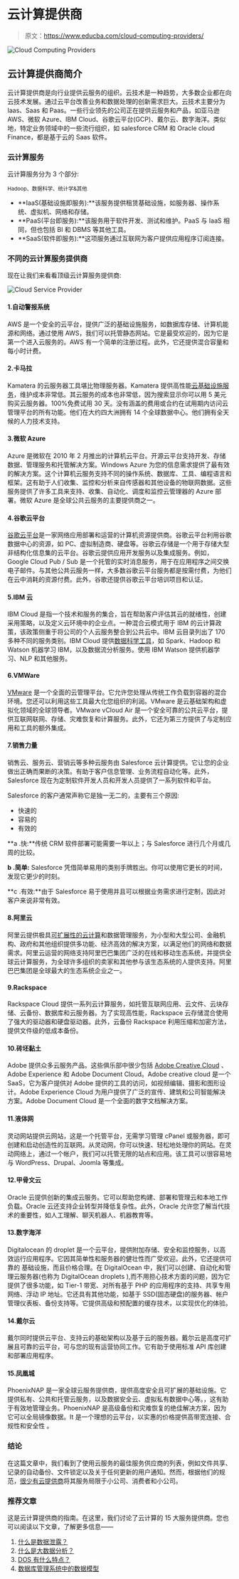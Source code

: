 # 云计算提供商

> 原文：<https://www.educba.com/cloud-computing-providers/>

![Cloud Computing Providers](img/e7fc91279f6607bc044331cc7bbab6b5.png)



## 云计算提供商简介

云计算提供商是向行业提供云服务的组织。云技术是一种趋势，大多数企业都在向云技术发展。通过云平台改善业务和数据处理的创新需求巨大。云技术主要分为 Iaas、Saas 和 Paas。一些行业领先的公司正在提供云服务和产品，如亚马逊 AWS、微软 Azure、IBM Cloud、谷歌云平台(GCP)、戴尔云、数字海洋。类似地，特定业务领域中的一些流行组织，如 salesforce CRM 和 Oracle cloud Finance，都是基于云的 Saas 软件。

### 云计算服务

云计算服务分为 3 个部分:

<small>Hadoop、数据科学、统计学&其他</small>

*   **IaaS(基础设施即服务):**该服务提供租赁基础设施，如服务器、操作系统、虚拟机、网络和存储。
*   **PaaS(平台即服务):**该服务用于软件开发、测试和维护。PaaS 与 IaaS 相同，但也包括 BI 和 DBMS 等其他工具。
*   **SaaS(软件即服务):**这项服务通过互联网为客户提供应用程序订阅连接。

### 不同的云计算服务提供商

现在让我们来看看顶级云计算服务提供商:

![Cloud Service Provider](img/f21ae143a7b436dc4c9c9da37c07e3d8.png)



#### 1.自动警报系统

AWS 是一个安全的云平台，提供广泛的基础设施服务，如数据库存储、计算机能源和网络。通过使用 AWS，我们可以托管静态网站。它是最受欢迎的，因为它是第一个进入云服务的。AWS 有一个简单的注册过程。此外，它还提供混合容量和每小时计费。

#### 2.卡马拉

Kamatera 的云服务器工具堪比物理服务器。Kamatera 提供高性能[云基础设施服务](https://www.educba.com/cloud-infrastructure/)，维护成本非常低。其云服务的成本也非常低，因为搜索显示你可以用 5 美元购买云服务器。100%免费试用 30 天。没有涵盖的费用或合约在试用期内访问云管理平台的所有功能。他们在大约四大洲拥有 14 个全球数据中心。他们拥有全天候的人力技术支持。

#### 3.微软 Azure

Azure 是微软在 2010 年 2 月推出的计算机云平台。开源云平台支持开发、存储数据、管理服务和托管解决方案。Windows Azure 为您的信息需求提供了最有效的解决方案。这个计算机云服务支持不同的操作系统、数据库、工具、编程语言和框架。这有助于人们收集、监控和分析来自传感器和其他设备的物联网数据。这些服务提供了许多工具来支持、收集、自动化、调度和监控云管理器的 Azure 部署。微软 Azure 是全球公共云服务的主要提供商之一。

#### 4.谷歌云平台

[谷歌云平台](https://www.educba.com/what-is-google-cloud-platform/)是一家网络应用部署和运营的计算机资源提供商。谷歌云平台利用谷歌数据中心的资源，如 PC、虚拟制造商、硬盘等。谷歌云存储是一个用于存储大型非结构化信息集的云平台。谷歌云提供应用开发服务以及集成服务。例如，Google Cloud Pub / Sub 是一个托管的实时消息服务，用于在应用程序之间交换电子邮件。与其他公共云服务一样，大多数谷歌云平台服务都是按需付费，为他们在云中消耗的资源付费。此外，谷歌还提供谷歌云平台培训项目和认证。

#### 5.IBM 云

IBM Cloud 是指一个技术和服务的集合，旨在帮助客户评估其云的就绪性，创建采用策略，以及定义云环境中的企业点。一种混合云模式用于 IBM 的云计算政策，该政策侧重于将公司的个人云服务整合到公共云中。IBM 云目录列出了 170 多种不同的服务类别。IBM Cloud 提供[数据科学工具](https://www.educba.com/data-science-tools/)，如 Spark、Hadoop 和 Watson 机器学习 IBM，以及数据流分析服务。使用 IBM Watson 提供机器学习、NLP 和其他服务。

#### 6.VMWare

[VMware](https://www.educba.com/what-is-vmware/) 是一个全面的云管理平台。它允许您处理从传统工作负载到容器的混合环境。您还可以利用这些工具最大化您组织的利润。VMware 是云基础架构和虚拟化领域的全球领导者。VMware vCloud Air 是一个安全可靠的公共云平台，提供互联网联网、存储、灾难恢复和计算服务。此外，它还为第三方提供了与定制应用和工具的额外集成。

#### 7.销售力量

销售云、服务云、营销云等多种云服务由 Salesforce 云计算提供。它让您的企业做出正确而果断的决策。有助于客户信息管理、业务流程自动化等。此外，Salesforce 现在为定制软件开发人员和开发人员提供了一系列软件和平台。

Salesforce 的客户通常声称它是独一无二的，主要有三个原因:

*   快速的
*   容易的
*   有效的

**a .快:**传统 CRM 软件部署可能需要一年以上；与 Salesforce 进行几个月或几周的比较。

**b .简单:** Salesforce 凭借简单易用的类别手牌胜出。你可以使用它更长的时间，发现它更少的时刻。

**c .有效:**由于 Salesforce 易于使用并且可以根据业务需求进行定制，因此对客户来说非常有效。

#### 8.阿里云

阿里云提供极具[可扩展性的云计算](https://www.educba.com/cloud-computing-security/)和数据管理服务，为小型和大型公司、金融机构、政府和其他组织提供多功能、经济高效的解决方案，以满足他们的网络和数据需求。阿里云运营的网络支持阿里巴巴集团广泛的在线和移动生态系统，并提供全球云计算服务，为全球许多组织的卖家和其他参与该生态系统的人提供支持。阿里巴巴集团是全球最大的生态系统企业之一。

#### 9.Rackspace

Rackspace Cloud 提供一系列云计算服务，如托管互联网应用、云文件、云块存储、云备份、数据库和云服务器。为了实现高性能，Rackspace 云存储混合使用了强大的驱动器和硬盘驱动器。此外，云备份 Rackspace 利用压缩和加密方法，提供文件级的低成本备份。

#### 10.砖坯黏土

Adobe 提供众多云服务产品。这些俱乐部中很少包括 [Adobe Creative Cloud](https://www.educba.com/what-is-adobe-creative-cloud/) 、Adobe Experience 和 Adobe Document Cloud。Adobe creative cloud 是一个 SaaS，它为客户提供对 Adobe 提供的工具的访问，如视频编辑、摄影和图形设计。Adobe Experience Cloud 为用户提供了广泛的宣传、建筑和公司智能解决方案。Adobe Document Cloud 是一个全面的数字文档解决方案。

#### 11.液体网

灵动网站提供云网站，这是一个托管平台，无需学习管理 cPanel 或服务器，即可创建和启动创造性的互联网。从灵动网，你可以快速、轻松地处理你的网站。在灵动网络上，通过一个帐户，我们可以托管无限的站点和应用。该工具可以很容易地与 WordPress、Drupal、Joomla 等集成。

#### 12.甲骨文云

Oracle 云提供创新的集成云服务。它可以帮助您构建、部署和管理云和本地工作负载。Oracle 云还支持企业转型并降低复杂性。此外，Oracle 允许您了解当代技术的重要性，如人工理解、聊天机器人、机器教育等。

#### 13.数字海洋

Digitalocean 的 droplet 是一个云平台，提供附加存储、安全和监控服务，以高效运行应用程序。它因其简单性和服务器的健壮性而广受欢迎。此外，它还提供可靠的
基础设施，而且价格合理。在 DigitalOcean 中，我们可以创建、自动化和管理云服务器(也称为 DigitalOcean droplets ),而不用担心技术方面的问题，因为它提供了很多功能，如 Tier-1
带宽、对所有基于 PHP 的应用程序的支持、共享专用网络、浮动 IP 地址。它还具有其他功能，如基于 SSD(固态硬盘)的服务器、帐户管理仪表板、备份支持等。它提供高级和预配置的缓存技术，以实现优化的体验。

#### 14.戴尔云

戴尔同时提供云平台、支持云的基础架构以及基于云的服务器。戴尔云是高度可扩展且可靠的云平台，可与您的现有运营协同工作。它有助于使用标准 API 库创建和部署应用程序。

#### 15.凤凰城

PhoenixNAP 是一家全球云服务提供商，提供高度安全且可扩展的基础设施。它提供私有、公共和托管云服务，以及数据安全云、虚拟私有数据中心等。，这有助于有效地管理业务。PhoenixNAP 是高级备份和灾难恢复的绝佳解决方案，因为它可以全局镜像数据。It
是一个理想的云平台，以实惠的价格提供高带宽连接、合规性和安全性
。

### 结论

在这篇文章中，我们看到了使用云服务的最佳服务供应商的列表，例如文件共享、记录的自动备份、文件锁定以及关于任何更新的用户通知。然而，根据他们的规范，[很少有云提供商](https://www.educba.com/top-cloud-providers/)将其服务局限于小公司、消费者和小公司。

### 推荐文章

这是云计算提供商的指南。在这里，我们讨论了云计算的 15 大服务提供商。您也可以阅读以下文章，了解更多信息——

1.  [什么是数据泄露？](https://www.educba.com/what-is-data-breach/)
2.  [什么是大数据分析？](https://www.educba.com/what-is-big-data-analytics/)
3.  [DOS 有什么特点？](https://www.educba.com/what-is-dos/)
4.  [数据库管理系统中的数据模型](https://www.educba.com/data-models-in-dbms/)





